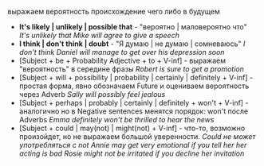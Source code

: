 выражаем вероятность происхождение чего либо в будущем
* **It's likely | unlikely | possible that** - "вероятно | маловероятно что"
	*It's unlikely that Mike will agree to give a speech*
* **I think |  don't think | doubt** - "Я думаю | не думаю | сомневаюсь"
	*I don't think Daniel will manage to get over his depression soon*
* [Subject + be + Probability Adjective + to + V-inf] - выражаем "вероятность" в середине фразы
	*Robert is sure to get a promotion*
* [Subject + will + possibility | probability | certainly | definitely  + V-inf] - простая форма, явно обозначаем Future и оцениваем вероятность через Adverb
	*Sally will possibly feel jealous*
* [Subject + perhaps | probably | certainly | definitely + won't  + V-inf] - аналогично но в Negative sentences менятся порядок: won't после Adverbs
	*Emma definitely won't be thrilled to hear the news*
* [Subject + could | may(not) | might(not)  + V-inf] - что-то, возможно произойдет, но не выражаем большой уверенности. *Could не может употребляться с not*
	*Annie may get very emotional if you tell her her acting is bad*
	*Rosie might not be irritated if you decline her invitation*
